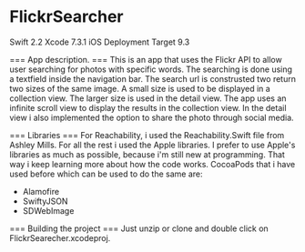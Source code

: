 # FlickrSearcher

Swift 2.2
Xcode 7.3.1
iOS Deployment Target 9.3

=== App description. ===
This is an app that uses the Flickr API to allow user searching for photos with specific words.
The searching is done using a textfield inside the navigation bar. 
The search url is construsted two return two sizes of the same image.
A small size is used to be displayed in a collection view. The larger size is used in the detail view.
The app uses an infinite scroll view to display the results in the collection view.
In the detail view i also implemented the option to share the photo through social media.

=== Libraries ===
For Reachability, i used the Reachability.Swift file from Ashley Mills. For all the rest i used the Apple libraries.
I prefer to use Apple's libraries as much as possible, because i'm still new at programming. That way i keep learning more about
how the code works. CocoaPods that i have used before which can be used to do the same are:
- Alamofire
- SwiftyJSON
- SDWebImage

=== Building the project ===
Just unzip or clone and double click on FlickrSearecher.xcodeproj.





